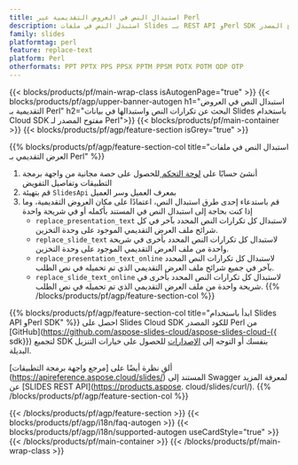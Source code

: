 ```yaml
---
title: استبدال النص في العروض التقديمية عبر Perl
description: استبدل النص في ملفات Slides بـ REST API وPerl SDK مفتوح المصدر
family: slides
platformtag: perl
feature: replace-text
platform: Perl
otherformats: PPT PPTX PPS PPSX PPTM PPSM POTX POTM ODP OTP
---
```


{{< blocks/products/pf/main-wrap-class isAutogenPage="true" >}}
{{< blocks/products/pf/agp/upper-banner-autogen h1="استبدال النص في العروض التقديمية بـ Perl" h2="البحث عن تكرارات النص واستبدالها في بيانات Slides باستخدام Cloud SDK مفتوح المصدر لـ Perl">}}
{{< blocks/products/pf/main-container >}}
{{< blocks/products/pf/agp/feature-section isGrey="true" >}}

{{% blocks/products/pf/agp/feature-section-col title="استبدال النص في ملفات العرض التقديمي بـ Perl" %}}
1. أنشئ حسابًا على <a href="https://dashboard.aspose.cloud/"> لوحة التحكم </a> للحصول على حصة مجانية من واجهة برمجة التطبيقات وتفاصيل التفويض
1. قم بتهيئة ```SlidesApi``` بمعرف العميل وسر العميل
1. قم باستدعاء إحدى طرق استبدال النص، اعتمادًا على مكان العروض التقديمية، وما إذا كنت بحاجة إلى استبدال النص في المستند بأكمله أو في شريحة واحدة
    - ```replace_presentation_text``` لاستبدال كل تكرارات النص المحدد بآخر في كل شرائح ملف العرض التقديمي الموجود على وحدة التخزين.
    - ```replace_slide_text``` لاستبدال كل تكرارات النص المحدد بأخرى في شريحة واحدة من ملف العرض التقديمي الموجود على وحدة التخزين.
    - ```replace_presentation_text_online``` لاستبدال كل تكرارات النص المحدد بآخر في جميع شرائح ملف العرض التقديمي الذي تم تحميله في نص الطلب.
    - ```replace_slide_text_online``` لاستبدال كل تكرارات النص المحدد بأخرى في شريحة واحدة من ملف العرض التقديمي الذي تم تحميله في نص الطلب.
{{% /blocks/products/pf/agp/feature-section-col %}}

{{% blocks/products/pf/agp/feature-section-col title="ابدأ باستخدام Slides API وPerl SDK" %}}
احصل على Slides Cloud SDK للكود المصدر Perl من [GitHub](https://github.com/aspose-slides-cloud/aspose-slides-cloud-{{ sdk}}) لتجميع SDK بنفسك أو التوجه إلى [الإصدارات](https://releases.aspose.cloud/) للحصول على خيارات التنزيل البديلة.

ألقِ نظرة أيضًا على [مرجع واجهة برمجة التطبيقات] (https://apireference.aspose.cloud/slides/) المستند إلى Swagger لمعرفة المزيد عن [SLIDES REST API](https://products.aspose. cloud/slides/curl/).
{{% /blocks/products/pf/agp/feature-section-col %}}

{{< /blocks/products/pf/agp/feature-section >}}
{{< blocks/products/pf/agp/i18n/faq-autogen >}}
{{< blocks/products/pf/agp/i18n/supported-autogen useCardStyle="true" >}}
{{< /blocks/products/pf/main-container >}}
{{< /blocks/products/pf/main-wrap-class >}}